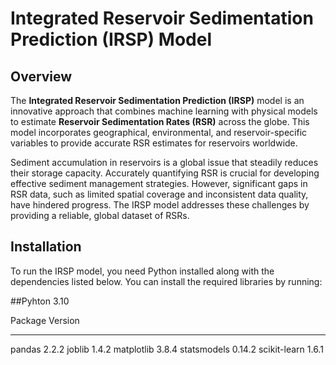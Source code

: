 # Integrated Reservoir Sedimentation Prediction (IRSP) Model

## Overview

The **Integrated Reservoir Sedimentation Prediction (IRSP)** model is an innovative approach that combines machine learning with physical models to estimate **Reservoir Sedimentation Rates (RSR)** across the globe. This model incorporates geographical, environmental, and reservoir-specific variables to provide accurate RSR estimates for reservoirs worldwide.

Sediment accumulation in reservoirs is a global issue that steadily reduces their storage capacity. Accurately quantifying RSR is crucial for developing effective sediment management strategies. However, significant gaps in RSR data, such as limited spatial coverage and inconsistent data quality, have hindered progress. The IRSP model addresses these challenges by providing a reliable, global dataset of RSRs.

## Installation

To run the IRSP model, you need Python installed along with the dependencies listed below. You can install the required libraries by running:

##Pyhton 3.10

Package                           Version
--------------------------------- ------------------
pandas                            2.2.2
joblib                            1.4.2
matplotlib                        3.8.4
statsmodels                       0.14.2
scikit-learn                      1.6.1
